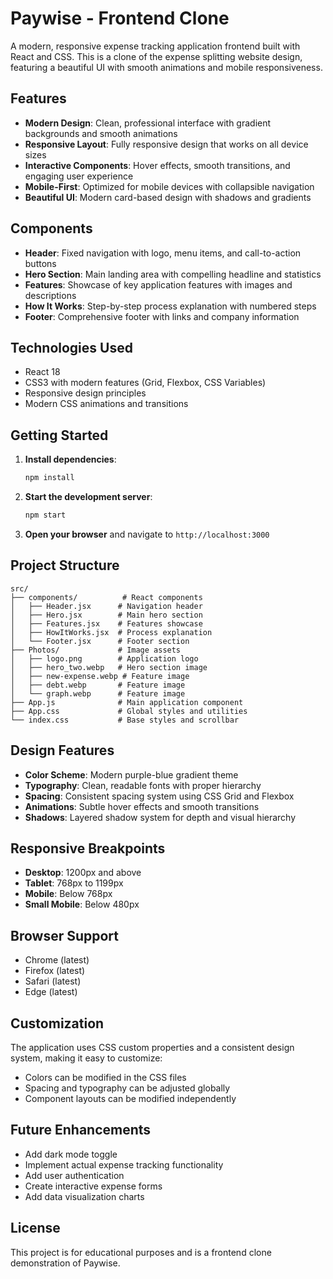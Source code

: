 # Paywise - Frontend Clone

A modern, responsive expense tracking application frontend built with React and CSS. This is a clone of the expense splitting website design, featuring a beautiful UI with smooth animations and mobile responsiveness.

## Features

- **Modern Design**: Clean, professional interface with gradient backgrounds and smooth animations
- **Responsive Layout**: Fully responsive design that works on all device sizes
- **Interactive Components**: Hover effects, smooth transitions, and engaging user experience
- **Mobile-First**: Optimized for mobile devices with collapsible navigation
- **Beautiful UI**: Modern card-based design with shadows and gradients

## Components

- **Header**: Fixed navigation with logo, menu items, and call-to-action buttons
- **Hero Section**: Main landing area with compelling headline and statistics
- **Features**: Showcase of key application features with images and descriptions
- **How It Works**: Step-by-step process explanation with numbered steps
- **Footer**: Comprehensive footer with links and company information

## Technologies Used

- React 18
- CSS3 with modern features (Grid, Flexbox, CSS Variables)
- Responsive design principles
- Modern CSS animations and transitions

## Getting Started

1. **Install dependencies**:
   ```bash
   npm install
   ```

2. **Start the development server**:
   ```bash
   npm start
   ```

3. **Open your browser** and navigate to `http://localhost:3000`

## Project Structure

```
src/
├── components/          # React components
│   ├── Header.jsx      # Navigation header
│   ├── Hero.jsx        # Main hero section
│   ├── Features.jsx    # Features showcase
│   ├── HowItWorks.jsx  # Process explanation
│   └── Footer.jsx      # Footer section
├── Photos/             # Image assets
│   ├── logo.png        # Application logo
│   ├── hero_two.webp   # Hero section image
│   ├── new-expense.webp # Feature image
│   ├── debt.webp       # Feature image
│   └── graph.webp      # Feature image
├── App.js              # Main application component
├── App.css             # Global styles and utilities
└── index.css           # Base styles and scrollbar
```

## Design Features

- **Color Scheme**: Modern purple-blue gradient theme
- **Typography**: Clean, readable fonts with proper hierarchy
- **Spacing**: Consistent spacing system using CSS Grid and Flexbox
- **Animations**: Subtle hover effects and smooth transitions
- **Shadows**: Layered shadow system for depth and visual hierarchy

## Responsive Breakpoints

- **Desktop**: 1200px and above
- **Tablet**: 768px to 1199px
- **Mobile**: Below 768px
- **Small Mobile**: Below 480px

## Browser Support

- Chrome (latest)
- Firefox (latest)
- Safari (latest)
- Edge (latest)

## Customization

The application uses CSS custom properties and a consistent design system, making it easy to customize:

- Colors can be modified in the CSS files
- Spacing and typography can be adjusted globally
- Component layouts can be modified independently

## Future Enhancements

- Add dark mode toggle
- Implement actual expense tracking functionality
- Add user authentication
- Create interactive expense forms
- Add data visualization charts

## License

This project is for educational purposes and is a frontend clone demonstration of Paywise.
